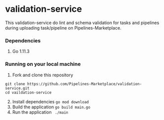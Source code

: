 # validation-service

This validation-service do lint and schema validation for tasks and pipelines during uploading task/pipeline on Pipelines-Marketplace.
### Dependencies
1. Go 1.11.3

### Running on your local machine 
1. Fork and clone this repository
```
git clone https://github.com/Pipelines-Marketplace/validation-service.git
cd vaildation-service

```
2. Install dependencies 
``` go mod download ```
3. Build the application
```go build main.go```
4. Run the application
``` ./main```


